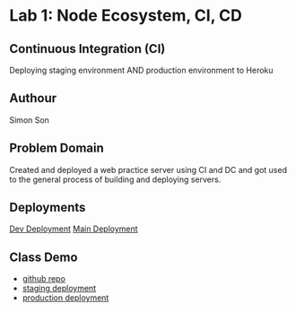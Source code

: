 # Lab 1: Node Ecosystem, CI, CD

## Continuous Integration (CI)

Deploying staging environment AND production environment to Heroku

## Authour

Simon Son

## Problem Domain

Created and deployed a web practice server using CI and DC and got used to the general process of building and deploying servers.

## Deployments

[Dev Deployment](https://simon-server-deploy-dev.herokuapp.com/)
[Main Deployment](https://simon-server-deploy-prod.herokuapp.com/)

## Class Demo

- [github repo](https://github.com/rkgallaway/lab-01-ci)
- [staging deployment](https://rkg-server-deploy-dev.herokuapp.com/)
- [production deployment](https://rkg-server-deploy-prod.herokuapp.com/)
